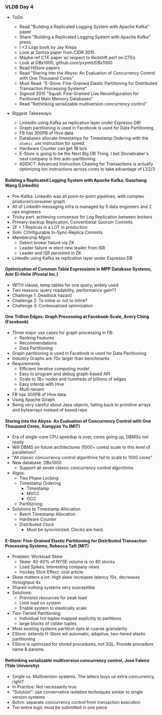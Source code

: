 ### VLDB Day 4

* ToDo
  * Read "Building a Replicated Logging System with Apache Kafka" paper
  * Share "Building a Replicated Logging System with Apache Kafka" preso
  * I <3 Logs book by Jay Kreps
  * Look at Samza paper from CIDR 2015
  * Maybe ref CTE paper w/ respect to Redshift perf on CTEs
  * Look at DBx1000, github.com/yxymit/DBx1000
  * Read HStore papers
  * Read "Staring into the Abyss: An Evaluation of Concurrency Control with One Thousand Cores"
  * Must Read: "E-Store: Fine-Grained Elastic Partitioning for Distributed Transaction Processing Systems"
  * Sigmod 2015 "Squall: Fine-Grained Live Reconfiguration for Paritioned Main Memory Databases"
  * Read "Rethinking serializable multiversion concurrency control"


* Biggest Takeaways:
  * LinkedIn using Kafka as replication layer under Espresso DB!
  * Graph partitioning is used in Facebook is used for Data Partitioning
  * FB has 300PB of Hive data
  * Databases allocate timestamps for Timestamp Ordering with the `atomic add` instruction for speed.
  * Hardware Counter can get 1B ts/s
  * E-Store is going to be the Next Big DB Thing. I bet Stonebraker's next company is this auto-partitioning.
  * ADDICT: Advanced Instruction Chasing for Transactions is actually optimizing txn instructions across cores to take advantage of L1/2/3

#### Building a Replicated Logging System with Apache Kafka, Guozhang Wang (LinkedIn)

* Pre-Kafka: LinkedIn was all point-to-point pipelines, with complex producer/consumer graph
* All of LinkedIn messaging infra is managed by 5 data engineers and 2 ops engineers
* Tricky part: achieving consensus for Log Replication between brokers
* Primary-backup Replication, Conventional Quorum Commits
* 2F + 1 Replicas is a LOT in production
* Soln: COnfigurable In-Sync-Replica Commits
* Membership Mgmt:
  * Detect broker fialure via ZK
  * Leader failure => elect new leader from ISR
  * Leader and ISR persisted in ZK
* LinkedIn using Kafka as replication layer under Espresso DB

#### Optimization of Common Table Expressions in MPP Database Systems, Amr El-Helw (Pivotal Inc.)

* WITH clause, temp tables for one query, widely used
* Two reasons: query readability, performance gain??
* Challenge 1: Deadlock hazard
* Challenge 2: To inline or not to inline?
* Challenge 3: Contexualized optimization

#### One Trillion Edges: Graph Processing at Facebook-Scale, Avery Ching (Facebook)

* Three major use cases for graph processing in FB:
  * Ranking Features
  * Recommendations
  * Data Partitioning
* Graph partitioning is used in Facebook is used for Data Partitioning
* Industry Graphs are 70x larger than benchmarks
* Requirements
  * Efficient iterative computing model
  * Easy to program and debug graph-based API
  * Scale to 1B+ nodes and hundreds of billions of edges
  * Easy interop with Hive
  * Multi-tenant
* FB has 300PB of Hive data
* Using Apache Giraph
* Being very careful about Java objects, falling back to primitive arrays and bytearrays instead of boxed reps

#### Staring into the Abyss: An Evaluation of Concurrency Control with One Thousand Cores, Xiangyao Yu (MIT)

* Era of single-core CPU speedup is over, cores going up, DBMSs not ready
* Will DBMS on future architectures (1000+ cores) scale to this level of parallelism?
* "All classic concurrency control algorithms fail to scale to 1000 cores"
* New database: DBx1000
  * Support all seven classic concurrency control algorithms
* Algos:
  * Two Phase Locking
  * Timestamp Ordering
    * Timestamp
    * MVCC
    * OCC
  * Partitioning
* Solutions to Timestamp Allocation
  * Batch Timestamp Allocation
  * Hardware Counter
  * Distributed Clock
    * Must be syncronized. Clocks are hard.

#### E-Store: Fine-Grained Elastic Partitioning for Distributed Transaction Processing Systems, Rebecca Taft (MIT)

* Problem: Workload Skew
  * Skew: 40-60% of NYSE volume is on 40 stocks
  * Load Spikes: Interesting company news
  * Hockey Stick Effect: viral article
* Skew matters a lot: High skew increases latency 10x, decreases throughput 4x
* Shared nothing systems very susceptible
* Solutions:
  * Provision resources for peak load
  * Limit load on system
  * Enable system to elastically scale
* Two-Tieried Partitioning
  * Individual hot tuples mapped explicitly to partitions
  * large blocks of colder tuples
* Most existing systems partition data at coarse granularity
* EStore: extends H-Store wit automatic, adaptive, two-tiered elastic partitioning
* EStore is optimized for stored procedures, not SQL. Provide procedure name & params.

#### Rethinking serializable multiversion concurrency control, Jose Faleiro (Yale University)

* Single vs. Multiversion systems. The latters buys us extra concurrency, right?
* In Practice: Not necessarily true.
* "Solution": use conservative isolation techniques similar to single version systems
* Bohm: separate concurrency control from transaction execution
* Txn entire logic must be submitted in one piece